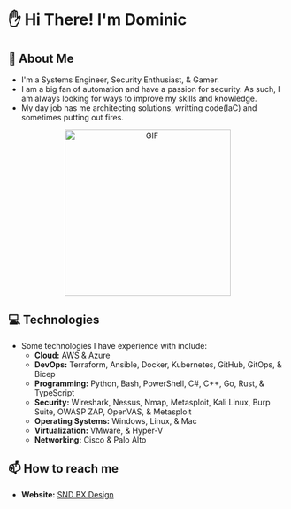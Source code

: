 # :hand: Hi There! I'm Dominic

## :scroll: About Me

- I'm a Systems Engineer, Security Enthusiast, & Gamer.
- I am a big fan of automation and have a passion for security. As such, I am always looking for ways to improve my skills and knowledge.
- My day job has me architecting solutions, writting code(IaC) and sometimes putting out fires.

<p align="center">
 <img src="https://media.giphy.com/media/NTur7XlVDUdqM/giphy.gif" alt="GIF" height="300"/>
 </p>


## :computer: Technologies

- Some technologies I have experience with include:
  - **Cloud:** AWS & Azure
  - **DevOps:** Terraform, Ansible, Docker, Kubernetes, GitHub, GitOps, & Bicep
  - **Programming:** Python, Bash, PowerShell, C#, C++, Go, Rust, & TypeScript
  - **Security:** Wireshark, Nessus, Nmap, Metasploit, Kali Linux, Burp Suite, OWASP ZAP, OpenVAS, & Metasploit
  - **Operating Systems:** Windows, Linux, & Mac
  - **Virtualization:** VMware, & Hyper-V
  - **Networking:** Cisco & Palo Alto

## :mailbox: How to reach me

- **Website:** [SND BX Design](https://www.sndbxdesign.com)
